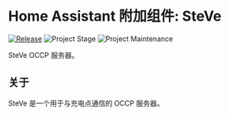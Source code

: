 # Home Assistant 附加组件: SteVe

[![Release][release-shield]][release] ![Project Stage][project-stage-shield] ![Project Maintenance][maintenance-shield]

SteVe OCCP 服务器。

## 关于

SteVe 是一个用于与充电点通信的 OCCP 服务器。

[maintenance-shield]: https://img.shields.io/maintenance/yes/2024.svg
[project-stage-shield]: https://img.shields.io/badge/project%20stage-experimental-yellow.svg
[release-shield]: https://img.shields.io/badge/version-v2.0.20-blue.svg
[release]: https://github.com/erik73/addon-steve/tree/v2.0.20